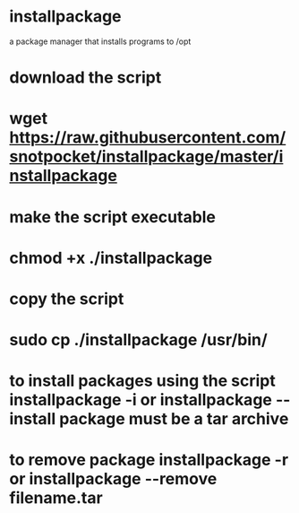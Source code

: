 # installpackage
a package manager that installs programs to /opt
# download the script
# wget https://raw.githubusercontent.com/snotpocket/installpackage/master/installpackage
# make the script executable
# chmod  +x ./installpackage
# copy the script
# sudo cp ./installpackage /usr/bin/
# to install packages using the script installpackage -i or installpackage --install package must be a tar archive
# to remove package installpackage -r or installpackage --remove filename.tar
